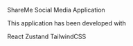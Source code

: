 ShareMe Social Media Application

This application has been developed with

React
Zustand
TailwindCSS